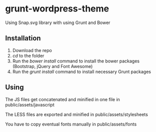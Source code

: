 # grunt-wordpress-theme
Using Snap.svg library with using Grunt and Bower

## Installation

1. Download the repo
2. <i>cd</i> to the folder
3. Run the <i>bower install</i> command to install the bower packages (Bootstrap, jQuery and Font Awesome)
4. Run the <i>grunt install</i> command to install necessary Grunt packages

## Using

The JS files get concatenated and minified in one file in public/assets/javascript

The LESS files are exported and minified in public/assets/stylesheets

You have to copy eventual fonts manually in public/assets/fonts

